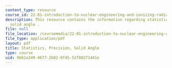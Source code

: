 ```yaml
---
content_type: resource
course_id: 22-01-introduction-to-nuclear-engineering-and-ionizing-radiation-fall-2015
description: This resource contains the information regarding statistics, precision,
  solid angle .
file: null
file_location: /coursemedia/22-01-introduction-to-nuclear-engineering-and-ionizing-radiation-fall-2015/0b62a34946772b020f4552f80271441e_MIT22_01F15_lec10.pdf
file_type: application/pdf
layout: pdf
title: Statistics, Precision, Solid Angle
type: course
uid: 0b62a349-4677-2b02-0f45-52f80271441e
---
```

